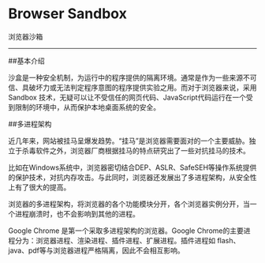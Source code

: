 # Browser Sandbox

浏览器沙箱

---

##基本介绍

沙盒是一种安全机制，为运行中的程序提供的隔离环境。通常是作为一些来源不可信、具破坏力或无法判定程序意图的程序提供实验之用。而对于浏览器来说，采用 Sandbox 技术，无疑可以让不受信任的网页代码、JavaScript代码运行在一个受到限制的环境中，从而保护本地桌面系统的安全。

##多进程架构

近几年来，网站被挂马呈爆发趋势。“挂马”是浏览器需要面对的一个主要威胁。独立于杀毒软件之外，浏览器厂商根据挂马的特点研究出了一些对抗挂马的技术。

比如在Windows系统中，浏览器密切结合DEP、ASLR、SafeSEH等操作系统提供的保护技术，对抗内存攻击。与此同时，浏览器还发展出了多进程架构，从安全性上有了很大的提高。

浏览器的多进程架构，将浏览器的各个功能模块分开，各个浏览器实例分开，当一个进程崩溃时，也不会影响到其他的进程。

Google Chrome 是第一个采取多进程架构的浏览器。Google Chrome的主要进程分为：浏览器进程、渲染进程、插件进程、扩展进程。插件进程如 flash、java、pdf等与浏览器进程严格隔离，因此不会相互影响。